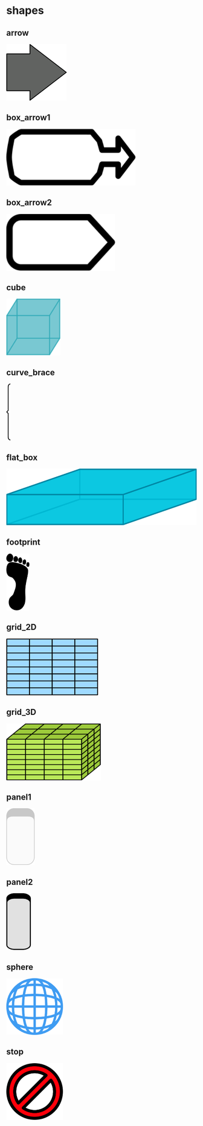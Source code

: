 # shapes

## arrow
<img src="arrow.svg" height="150"/>

## box_arrow1
<img src="box_arrow1.svg" height="150"/>

## box_arrow2
<img src="box_arrow2.svg" height="150"/>

## cube
<img src="cube.svg" height="150"/>

## curve_brace
<img src="curve_brace.svg" height="150"/>

## flat_box
<img src="flat_box.svg" height="150"/>

## footprint
<img src="footprint.svg" height="150"/>

## grid_2D
<img src="grid_2D.svg" height="150"/>

## grid_3D
<img src="grid_3D.svg" height="150"/>

## panel1
<img src="panel1.svg" height="150"/>

## panel2
<img src="panel2.svg" height="150"/>

## sphere
<img src="sphere.svg" height="150"/>

## stop
<img src="stop.svg" height="150"/>


